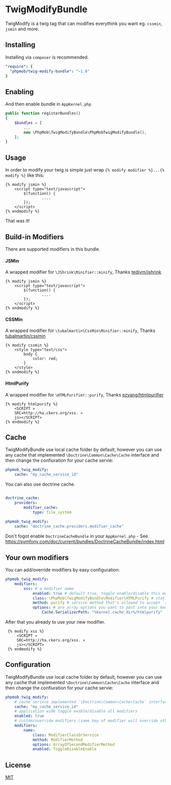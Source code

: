 # TwigModifyBundle

TwigModify is a twig tag that can modifies everythink you want eg. `cssmin`, `jsmin` and more.


## Installing

Installing via `composer` is
recommended.

```yaml
"require": {
  "phpmob/twig-modify-bundle": "~1.0"
}
```

## Enabling

And then enable bundle in `AppKernel.php`

```php
public function registerBundles()
{
    $bundles = [
        ...
        new \PhpMob\TwigModifyBundle\PhpMobTwigModifyBundle(),
    ];
}
```

## Usage

In order to modify your twig is simple just wrap `{% modify modifier %}...{% modify %}` like this:

```twig
{% modify jsmin %}
    <script type="text/javascript">
        $(function() {
                ....
        });
    </script>
{% endmodify %}
```

That was it!

## Build-in Modifiers
There are supported modifiers in this bundle.

#### JSMin
A wrapped modifier for `\JShrink\Minifier::minify`, Thanks [tedivm/jshrink](https://github.com/tedious/JShrink)
```twig
{% modify jsmin %}
    <script type="text/javascript">
        $(function() {
                ....
        });
    </script>
{% endmodify %}
```

#### CSSMin
A wrapped modifier for `\tubalmartin\CssMin\Minifier::minify`, Thanks [tubalmartin/cssmin](https://github.com/tubalmartin/YUI-CSS-compressor-PHP-port)
```twig
{% modify cssmin %}
    <style type="text/css">
        body {
            color: red;
        }
    </style>
{% endmodify %}
```

#### HtmlPurify
A wrapped modifier for `\HTMLPurifier::purify`, Thanks [ezyang/htmlpurifier](https://github.com/ezyang/htmlpurifier)
```twig
{% modify htmlpurify %}
    <SCRIPT »
    SRC=http://ha.ckers.org/xss. »
    js></SCRIPT>
{% endmodify %}
```

## Cache
TwigModifyBundle use local cache folder by default, however you can use any cache that implemented `\Doctrine\Common\Cache\Cache` interface and then change the confiuration for your cache servie:

```yaml
phpmob_twig_modify:
    cache: "my_cache_service_id"
```

You can also use doctrine cache.
```yaml

doctrine_cache:
    providers:
        modifier_cache:
            type: file_system
            
phpmob_twig_modify:
    cache: "doctrine_cache.providers.modifier_cache"
```

Don't fogot enable `DoctrineCacheBundle` in your `AppKernel.php` - See https://symfony.com/doc/current/bundles/DoctrineCacheBundle/index.html

## Your own modifiers
You can add/override modifiers by easy configuration:

```yaml
phpmob_twig_modify:
    modifiers:
        xss: # a modifier name
            enabled: true # default true, toggle enable/disable this modifier.
            class: \PhpMob\TwigModifyBundle\Modifier\HTMLPurify # static class or any service
            method: purify # service method that's allowed to accept `[$content, (array) $options]
            options: # are array options you want to past into your modifier method - `\PhpMob\TwigModifyBundle\Modifier\HTMLPurify::purify` in this case.
                Cache.SerializerPath: "%kernel.cache_dir%/htmlpurify"
```

After that you already to use your new modifier.
```twig
 {% modify xss %}
     <SCRIPT »
     SRC=http://ha.ckers.org/xss. »
     js></SCRIPT>
 {% endmodify %}
 ```

## Configuration
TwigModifyBundle use local cache folder by default, however you can use any cache that implemented `\Doctrine\Common\Cache\Cache` interface and then change the confiuration for your cache servie:

```yaml
phpmob_twig_modify:
    # cache serivce implemented `\Doctrine\Common\Cache\Cache` interface.
    cache: "my_cache_service_id"
    # application wide toggle enable/disable all modifiers
    enabled: true
    # custom/override modifiers (same key of modifier will override other previous defined)
    modifiers:
        name:
            class: ModifierClassOrService
            method: ModifierMethod
            options: ArrayOfSecondModifierMethod
            enabled: ToggleDisableEnable
```

## License

[MIT](/LICENSE)
